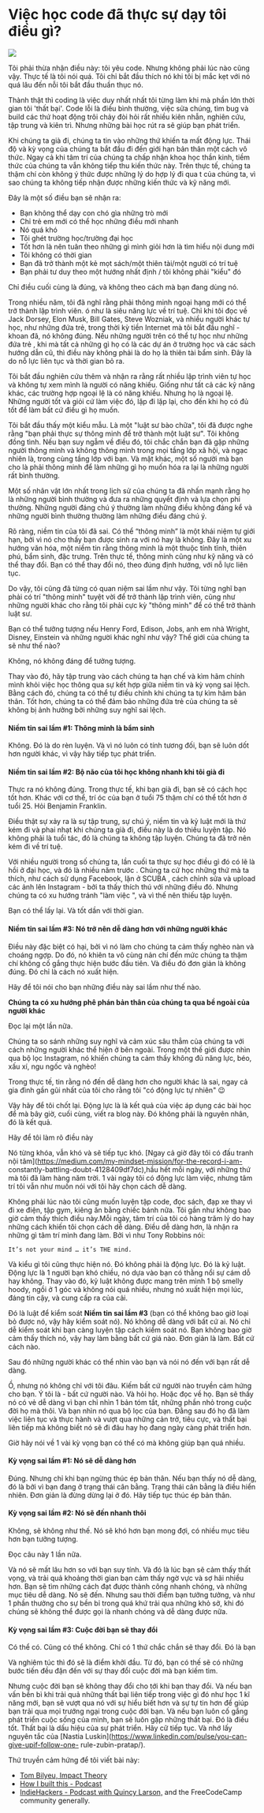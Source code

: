 
# Việc học code đã thực sự dạy tôi điều gì?

![](https://cdn-images-1.medium.com/max/1600/0*J2JVXY9dAT4Hg3hN)

Tôi phải thừa nhận điều này: tôi yêu code. Nhưng không phải lúc nào cũng vậy. Thực tế là tôi nói quá. Tôi chỉ bắt đầu thích nó khi tôi bị mắc kẹt với nó quá lâu đến nỗi tôi bắt đầu thuần thục nó.

Thành thật thì coding là việc duy nhất nhất tôi từng làm khi mà phần lớn thời gian tôi 'thất bại'. Code lỗi là điều bình thường, việc sửa chúng, tìm bug và build các thứ hoạt động trôi chảy đòi hỏi rất nhiều kiên nhẫn, nghiên cứu, tập trung và kiên trì. Nhưng những bài học rút ra sẽ giúp bạn phát triển.

Khi chúng ta già đi, chúng ta tin vào những thứ khiến ta mất động lực. Thái độ và kỳ vọng của chúng ta bắt đầu đi đến giới hạn bản thân một cách vô thức. Ngay cả khi tâm trí của chúng ta chấp nhận khoa học thần kinh, tiềm thức của chúng ta vẫn không tiếp thu kiến thức này. Trên thực tế, chúng ta thậm chí còn không ý thức được những lý do hợp lý đi qua t của chúng ta, vì sao chúng ta không tiếp nhận được những kiến thức và kỹ năng mới.  

Đây là một số điều bạn sẽ nhận ra: 

* Bạn không thể dạy con chó gìa những trò mới
* Chỉ trẻ em mới có thể học những điều mới nhanh
* Nó quá khó
* Tôi ghét trường học/trường đại học
* Tốt hơn là nên tuân theo những gì mình giỏi hơn là tìm hiểu nội dung mới
* Tôi không có thời gian
* Bạn đã trở thành một kẻ mọt sách/một thiên tài/một người có trí tuệ
* Bạn phải tư duy theo một hướng nhất định / tôi không phải "kiểu" đó

Chỉ điều cuối cùng là đúng, và không theo cách mà bạn đang dùng nó.  


Trong nhiều năm, tôi đã nghĩ rằng phải thông minh ngoại hạng mới có thể trở thành lập trình viên. ó như là siêu năng lực về trí tuệ. Chỉ khi tôi đọc về Jack Dorsey, Elon Musk, Bill Gates, Steve Wozniak, và nhiều người khác tự học, như những đứa trẻ, trong thời kỳ tiền Internet mà tôi bắt đầu nghĩ - khoan đã, nó không đúng. Nếu những người trên có thể tự học như những đứa trẻ , khi mà tất cả những gì họ có là các dự án ở trường học và các sách hướng dẫn cũ, thì điều này không phải là do họ là thiên tài bẩm sinh. Đây là do nỗ lực liên tục và thời gian bỏ ra.  

Tôi bắt đầu nghiên cứu thêm và nhận ra rằng rất nhiều lập trình viên tự học và không tự xem mình là người có năng khiếu. Giống như tất cả các kỹ năng khác, các trường hợp ngoại lệ là có năng khiếu. Nhưng họ là ngoại lệ. Những người tốt và giỏi cứ làm việc đó, lặp đi lặp lại, cho đến khi họ có đủ tốt để làm bất cứ điều gì họ muốn.  

Tôi bắt đầu thấy một kiểu mẫu. Là một "luật sư bào chữa", tôi đã được nghe rằng "bạn phải thực sự thông minh để trở thành một luật sư". Tôi không đồng tình. Nếu bạn suy ngẫm về điều đó, tôi chắc chắn bạn đã gặp những người thông minh và không thông minh trong mọi tầng lớp xã hội, và ngạc nhiên là, trong cùng tầng lớp với bạn. Và mặt khác, một số người mà bạn cho là phải thông minh để làm những gì họ muốn hóa ra lại là những người rất bình thường.  

Một số nhân vật lớn nhất trong lịch sử của chúng ta đã nhấn mạnh rằng họ là những người bình thường và đưa ra những quyết định và lựa chọn phi thường. Những người đáng chú ý thường làm những điều không đáng kể và những người bình thường thường làm những điều đáng chú ý.  

Rõ ràng, niềm tin của tôi đã sai. Có thể “thông minh” là một khái niệm tự giới hạn, bởi vì nó cho thấy bạn được sinh ra với nó hay là không. Đây là một xu hướng văn hóa, một niềm tin rằng thông minh là một thuộc tính tĩnh, thiên phú, bẩm sinh, đặc trưng. Trên thực tế, thông minh cũng như kỹ năng và có thể thay đổi. Bạn có thể thay đổi nó, theo đúng định hướng, với nỗ lực liên tục.  

Do vậy, tôi cũng đã từng có quan niệm sai lầm như vậy. Tôi từng nghĩ bạn phải có trí "thông minh" tuyệt vời để trở thành lập trình viên, cũng như những người khác cho rằng tôi phải cực kỳ "thông minh" để có thể trở thành luật sư.  

Bạn có thể tưởng tượng nếu Henry Ford, Edison, Jobs, anh em nhà Wright, Disney, Einstein và những người khác nghĩ như vậy? Thế giới của chúng ta sẽ như thế nào?  

Không, nó không đáng để tưởng tượng.  

Thay vào đó, hãy tập trung vào cách chúng ta hạn chế và kìm hãm chính mình khỏi việc học thông qua sự kết hợp giữa niềm tin và kỳ vọng sai lệch. Bằng cách đó, chúng ta có thể tự điều chỉnh khi chúng ta tự kìm hãm bản thân. Tốt hơn, chúng ta có thể đảm bảo những đứa trẻ của chúng ta sẽ không bị ảnh hưởng bởi những suy nghĩ sai lệch.
#### Niềm tin sai lầm #1: Thông minh là bẩm sinh  

Không. Đó là do rèn luyện. Và vì nó luôn có tính tương đối, bạn sẽ luôn dốt hơn người khác, vì vậy hãy tiếp tục phát triển.  

#### Niềm tin sai lầm #2: Bộ não của tôi học không nhanh khi tôi già đi  

Thực ra nó không đúng. Trong thực tế, khi bạn già đi, bạn sẽ có cách học tốt hơn. Khác với cơ thể, trí óc của bạn ở tuổi 75 thậm chí có thể tốt hơn ở tuổi 25. Hỏi Benjamin Franklin.  

Điều thật sự xảy ra là sự tập trung, sự chú ý, niềm tin và kỷ luật mới là thứ kém đi và phai nhạt khi chúng ta già đi, điều này là do thiếu luyện tập. Nó không phải là tuổi tác, đó là chúng ta không tập luyện. Chúng ta đã trở nên kém đi về trí tuệ.  

Với nhiều người trong số chúng ta, lần cuối ta thực sự học điều gì đó có lẽ là hồi ở đại học, và đó là nhiều năm trước . Chúng ta cứ học những thứ mà ta thích, như cách sử dụng Facebook, lặn ở SCUBA  , cách chỉnh sửa và upload các ảnh lên Instagram - bởi ta thấy thích thú với những điều đó. Nhưng chúng ta có xu hướng tránh "làm việc ", và vì thế nên thiếu tập luyện.  

Bạn có thể lấy lại. Và tốt dần với thời gian.  


#### Niềm tin sai lầm #3: Nó trở nên dễ dàng hơn với những người khác  

Điều này đặc biệt có hại, bởi vì nó làm cho chúng ta cảm thấy nghèo nàn và choáng ngợp. Do đó, nó khiên ta vô cùng nản chí đến mức chúng ta thậm chí không cố gắng thực hiện bước đầu tiên. Và điều đó đơn giản là không đúng. Đó chỉ là cách nó xuất hiện.  

Hãy để tôi nói cho bạn những điều này sai lầm như thế nào.  

**Chúng ta có xu hướng phê phán bản thân của chúng ta qua bề ngoài của người khác**  

Đọc lại một lần nữa.  

Chúng ta so sánh những suy nghĩ và cảm xúc sâu thẳm của chúng ta với cách những người khác thể hiện ở bên ngoài. Trong một thế giới được nhìn qua bộ lọc Instagram, nó khiến chúng ta cảm thấy không đủ năng lực, béo, xấu xí, ngu ngốc và nghèo!  

Trong thực tế, tin rằng nó đến dễ dàng hơn cho người khác là sai, ngay cả gia đình gần gũi nhất của tôi cho rằng tôi "có động lực tự nhiên" 😉  

Vậy hãy để tôi chốt lại. Động lực là là kết quả của việc áp dụng các bài học để mà bây giờ, cuối cùng, viết ra blog này. Đó không phải là nguyên nhân, đó là kết quả.  

Hãy để tôi làm rõ điều này  


Nó từng khóa, vẫn khó và sẽ tiếp tục khó. [Ngay cả giờ đây tôi có đấu tranh nội tâm](https://medium.com/my-mindset-mission/for-the-record-i-am-
constantly-battling-doubt-4128409df7dc),hầu hết mỗi ngày, với những thứ mà tôi đã làm hàng năm trời. 1 vài ngày tôi có động lực làm việc, nhưng tâm trí tôi vẫn như muốn nói với tôi hãy chọn cách dễ dàng.    

Không phải lúc nào tôi cũng muốn luyện tập code, đọc sách, đạp xe thay vì đi xe điện, tập gym, kiêng ăn bằng chiếc bánh nữa. Tôi gần như không bao giờ cảm thấy thích điều này.Mỗi ngày, tâm trí của tôi có hàng trăm lý do hay những cách khiến tôi chọn cách dễ dàng. Điều dễ dàng hơn, là nhận ra những gì tâm trí mình đang làm. Bởi vì như Tony Robbins nói:  

```
It’s not your mind … it’s THE mind.
```

Và kiểu gì tôi cũng thực hiện nó. Đó không phải là động lực. Đó là kỷ luật. Động lực là 1 người bạn khó chiều, nó dựa vào bạn có thằng nổi sự cám dỗ hay không. Thay vào đó, kỷ luật không được mang trên mình 1 bộ smelly hoody, ngồi ở 1 góc và không nói quá nhiều, nhưng nó xuất hiện mọi lúc, đáng tin cậy, và cung cấp ra của cải.  

Đó là luật để kiểm soát **Niềm tin sai lầm #3** (bạn có thể không bao giờ loại bỏ được nó, vậy hãy kiểm soát nó). Nó không dễ dàng với bất cứ ai. Nó chỉ dễ kiểm soát khi bạn càng luyện tập cách kiểm soát nó. Bạn không bao giờ cảm thấy thích nó, vậy hay làm bằng bất cứ giá nào. Đơn giản là làm. Bất cứ cách nào.  

Sau đó những người khác có thể nhìn vào bạn và nói nó đến với bạn rất dễ dàng.

Ồ, nhưng nó không chỉ với tôi đâu. Kiếm bất cứ người  nào truyền cảm hứng cho bạn. Ý tôi là - bất cứ người nào. Và hỏi họ. Hoặc đọc về họ. Bạn sẽ thấy nó có vẻ dễ dàng vì bạn chỉ nhìn  1 bản tóm tắt, những phần nhỏ trong cuộc đời họ mà thôi. Và bạn nhìn nó qua bộ lọc của bạn. Đằng sau đó họ đã làm việc liên tục và thực hành và  vượt qua những cản trở, tiêu cực, và thất bại liên tiếp  mà không biết nó sẽ đi đâu hay  họ đang  ngày càng phát triển hơn.  

Giờ hãy nói về 1 vài kỳ vọng bạn có thể có mà không giúp bạn quá nhiều.  
#### Kỳ vọng sai lầm #1: Nó sẽ dễ dàng hơn  

Đúng. Nhưng chỉ khi bạn ngừng thúc ép bản thân. Nếu bạn thấy nó dễ dàng, đó là bởi vì bạn  đang ở trạng thái cân bằng. Trạng thái cân bằng là điều hiển nhiên. Đơn giản là đừng dừng lại ở đó. Hãy tiếp tục thúc ép bản thân.  


#### Kỳ vọng sai lầm #2: Nó sẽ đến nhanh thôi  

Không, sẽ không như thế. Nó sẽ khó hơn bạn mong đợi, có nhiều mục tiêu hơn bạn tưởng tượng.  

Đọc câu này 1 lần nữa.  

Và nó sẽ mất lâu hơn so với bạn suy tính. Và đó là lúc bạn sẽ cảm thấy thất vọng, và trải quả khoảng thời gian bạn cảm thấy ngờ vực và sợ hãi nhiều hơn. Bạn sẽ tìm những cách đạt được thành công nhanh chóng, và những mục tiêu dễ dàng. Nó sẽ đến. Nhưng sau thời điểm bạn tưởng tưởng, và như 1 phần thưởng cho sự bền bỉ trong quá khứ trải qua những khỏ sở, khi đó chúng sẽ không thể được gọi là nhanh chóng và dễ dàng được nữa.  

#### Kỳ vọng sai lầm #3: Cuộc đời bạn sẽ thay đổi  

Có thể có. Cũng có thể không. Chỉ có 1 thứ chắc chắn sẽ thay đổi. Đó là bạn  

Và nghiêm túc thì đó sẽ là điểm khởi đầu. Từ đó, bạn có thế sẽ có những bước tiến đều đặn đến với sự thay đổi cuộc đời mà bạn kiếm tìm.  

Nhưng cuộc đời bạn sẽ không thay đổi cho tới khi bạn thay đổi. Và nếu bạn vấn bền bì khi trải quả những thất bại liên tiếp trong việc gì đó như học 1 kĩ năng mới, bạn sẽ  vượt qua nó với sự hiểu biết hơn và sự tự tin hơn để giúp bạn trải qua mọi trướng ngại trong cuộc đời bạn. Và nếu bạn luôn cố gắng phát triển cuộc sống của mình, bạn sẽ luôn gặp những thất bại. Đó là điều tốt. Thất bại là dấu hiệu của sự phát triển. Hãy cữ tiếp tục. Và nhớ lấy nguyên tắc của [Nastia Luskin](https://www.linkedin.com/pulse/you-can-give-upif-follow-one-
rule-zubin-pratap/).  

Thứ truyền cảm hứng để tôi viết bài này:

  * [Tom Bilyeu, Impact Theory](https://impacttheory.com)
  * [How I built this - Podcast](https://www.npr.org/podcasts/510313/how-i-built-this)
  * [IndieHackers - Podcast with Quincy Larson,](https://www.indiehackers.com/podcast/056-quincy-larson-of-freecodecamp) and the FreeCodeCamp community generally.


